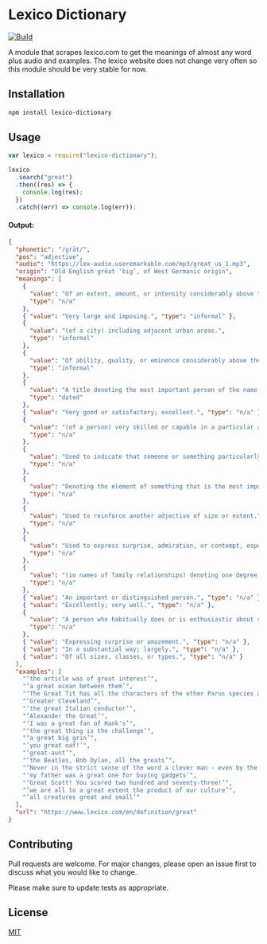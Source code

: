 # Lexico Dictionary

[![Build](https://github.com/LuanRT/lexico-dictionary/actions/workflows/node.js.yml/badge.svg?branch=main)](https://github.com/LuanRT/lexico-dictionary/actions/workflows/node.js.yml)

A module that scrapes lexico.com to get the meanings of almost any word plus audio and examples. The lexico website does not change very often so this module should be very stable for now.

## Installation

```bash
npm install lexico-dictionary
```

## Usage

```js
var lexico = require("lexico-dictionary");

lexico
  .search("great")
  .then((res) => {
    console.log(res);
  })
  .catch((err) => console.log(err));
```

#### Output:

```json
{
  "phonetic": "/ɡrāt/",
  "pos": "adjective",
  "audio": "https://lex-audio.useremarkable.com/mp3/great_us_1.mp3",
  "origin": "Old English grēat ‘big’, of West Germanic origin",
  "meanings": [
    {
      "value": "Of an extent, amount, or intensity considerably above the normal or average.",
      "type": "n/a"
    },
    { "value": "Very large and imposing.", "type": "informal" },
    {
      "value": "(of a city) including adjacent urban areas.",
      "type": "informal"
    },
    {
      "value": "Of ability, quality, or eminence considerably above the normal or average.",
      "type": "informal"
    },
    {
      "value": "A title denoting the most important person of the name.",
      "type": "dated"
    },
    { "value": "Very good or satisfactory; excellent.", "type": "n/a" },
    {
      "value": "(of a person) very skilled or capable in a particular area.",
      "type": "n/a"
    },
    {
      "value": "Used to indicate that someone or something particularly deserves a specified description.",
      "type": "n/a"
    },
    {
      "value": "Denoting the element of something that is the most important or the most worthy of consideration.",
      "type": "n/a"
    },
    {
      "value": "Used to reinforce another adjective of size or extent.",
      "type": "n/a"
    },
    {
      "value": "Used to express surprise, admiration, or contempt, especially in exclamations.",
      "type": "n/a"
    },
    {
      "value": "(in names of family relationships) denoting one degree further removed upward or downward.",
      "type": "n/a"
    },
    { "value": "An important or distinguished person.", "type": "n/a" },
    { "value": "Excellently; very well.", "type": "n/a" },
    {
      "value": "A person who habitually does or is enthusiastic about something.",
      "type": "n/a"
    },
    { "value": "Expressing surprise or amazement.", "type": "n/a" },
    { "value": "In a substantial way; largely.", "type": "n/a" },
    { "value": "Of all sizes, classes, or types.", "type": "n/a" }
  ],
  "examples": [
    "‘the article was of great interest’",
    "‘a great ocean between them’",
    "‘The Great Tit has all the characters of the other Parus species and is unmistakable given its large, robust size, relatively heavy bill and domed head.’",
    "‘Greater Cleveland’",
    "‘the great Italian conductor’",
    "‘Alexander the Great’",
    "‘I was a great fan of Hank's’",
    "‘the great thing is the challenge’",
    "‘a great big grin’",
    "‘you great oaf!’",
    "‘great-aunt’",
    "‘the Beatles, Bob Dylan, all the greats’",
    "‘Never in the strict sense of the word a clever man - even by the academic standard (he took only a third in Mods. and a second in Greats, and worked hard for them, too) - he became an extraordinarily well-educated one.’",
    "‘my father was a great one for buying gadgets’",
    "‘Great Scott! You scored two hundred and seventy-three!’",
    "‘we are all to a great extent the product of our culture’",
    "‘all creatures great and small’"
  ],
  "url": "https://www.lexico.com/en/definition/great"
}
```

## Contributing

Pull requests are welcome. For major changes, please open an issue first to discuss what you would like to change.

Please make sure to update tests as appropriate.

## License

[MIT](https://choosealicense.com/licenses/mit/)
